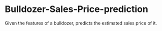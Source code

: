 # Bulldozer-Sales-Price-prediction

Given the features of a bulldozer, predicts the estimated sales price of it.
